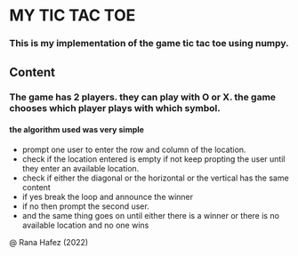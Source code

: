 # MY TIC TAC TOE 
### This is my implementation of the game tic tac toe using numpy.

## Content
### The game has 2 players. they can play with O or X. the game chooses which player plays with which symbol.
#### the algorithm used was very simple 
* prompt one user to enter the row and column of the location.
* check if the location entered is empty if not keep propting the user until they enter an available location.
* check if either the diagonal or the horizontal or the vertical has the same content 
* if yes break the loop and announce the winner
* if no then prompt the second user.
* and the same thing goes on until either there is a winner or there is no available location and no one wins

 @ Rana Hafez (2022)